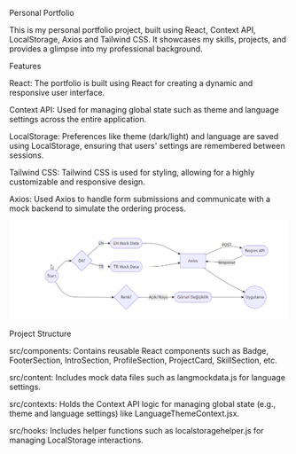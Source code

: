 Personal Portfolio

This is my personal portfolio project, built using React, Context API, LocalStorage, Axios and Tailwind CSS. It showcases my skills, projects, and provides a glimpse into my professional background.


Features

React: The portfolio is built using React for creating a dynamic and responsive user interface.

Context API: Used for managing global state such as theme and language settings across the entire application.

LocalStorage: Preferences like theme (dark/light) and language are saved using LocalStorage, ensuring that users' settings are remembered between sessions.

Tailwind CSS: Tailwind CSS is used for styling, allowing for a highly customizable and responsive design.

Axios: Used Axios to handle form submissions and communicate with a mock backend to simulate the ordering process.

![alt text](image.png)

Project Structure

src/components: Contains reusable React components such as Badge, FooterSection, IntroSection, ProfileSection, ProjectCard, SkillSection, etc.

src/content: Includes mock data files such as langmockdata.js for language settings.

src/contexts: Holds the Context API logic for managing global state (e.g., theme and language settings) like LanguageThemeContext.jsx.

src/hooks: Includes helper functions such as localstoragehelper.js for managing LocalStorage interactions.

